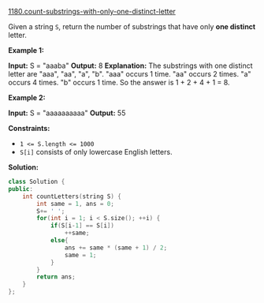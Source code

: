 [1180.count-substrings-with-only-one-distinct-letter](https://leetcode.com/problems/count-substrings-with-only-one-distinct-letter/)  

Given a string `S`, return the number of substrings that have only **one distinct** letter.

**Example 1:**

**Input:** S = "aaaba"
**Output:** 8
**Explanation:** The substrings with one distinct letter are "aaa", "aa", "a", "b".
"aaa" occurs 1 time.
"aa" occurs 2 times.
"a" occurs 4 times.
"b" occurs 1 time.
So the answer is 1 + 2 + 4 + 1 = 8.

**Example 2:**

**Input:** S = "aaaaaaaaaa"
**Output:** 55

**Constraints:**

*   `1 <= S.length <= 1000`
*   `S[i]` consists of only lowercase English letters.  



**Solution:**  

```cpp
class Solution {
public:
    int countLetters(string S) {
        int same = 1, ans = 0;
        S+= ' ';
        for(int i = 1; i < S.size(); ++i) {
            if(S[i-1] == S[i])
                ++same;
            else{
                ans += same * (same + 1) / 2;
                same = 1;
            }
        }
        return ans;
    }
};
```
      